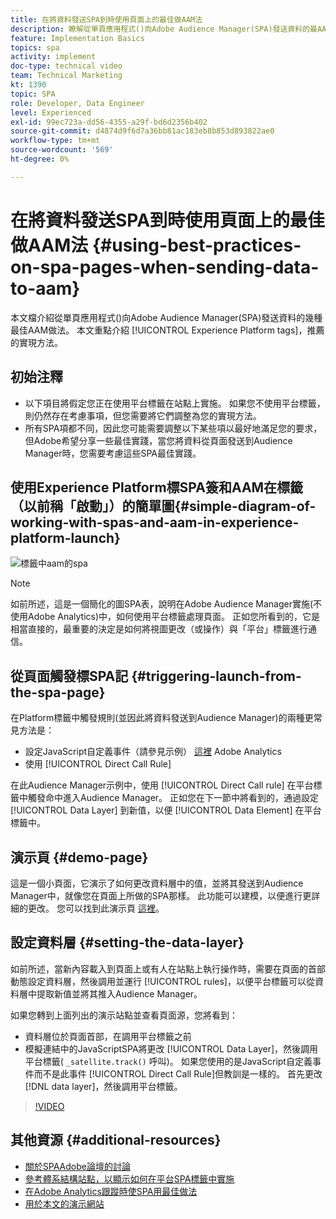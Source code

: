 ```yaml
---
title: 在將資料發送SPA到時使用頁面上的最佳做AAM法
description: 瞭解從單頁應用程式()向Adobe Audience Manager(SPA)發送資料的最AAM佳做法。 本文重點介紹了Experience Platform標籤的使用，推薦的實現方法。
feature: Implementation Basics
topics: spa
activity: implement
doc-type: technical video
team: Technical Marketing
kt: 1390
topic: SPA
role: Developer, Data Engineer
level: Experienced
exl-id: 99ec723a-dd56-4355-a29f-bd6d2356b402
source-git-commit: d4874d9f6d7a36bb81ac183eb8b853d893822ae0
workflow-type: tm+mt
source-wordcount: '569'
ht-degree: 0%

---
```


# 在將資料發送SPA到時使用頁面上的最佳做AAM法 {#using-best-practices-on-spa-pages-when-sending-data-to-aam}

本文檔介紹從單頁應用程式()向Adobe Audience Manager(SPA)發送資料的幾種最佳AAM做法。 本文重點介紹 [!UICONTROL Experience Platform tags]，推薦的實現方法。

## 初始注釋

* 以下項目將假定您正在使用平台標籤在站點上實施。 如果您不使用平台標籤，則仍然存在考慮事項，但您需要將它們調整為您的實現方法。
* 所有SPA項都不同，因此您可能需要調整以下某些項以最好地滿足您的要求，但Adobe希望分享一些最佳實踐，當您將資料從頁面發送到Audience Manager時，您需要考慮這些SPA最佳實踐。

## 使用Experience Platform標SPA簽和AAM在標籤（以前稱「啟動」）的簡單圖{#simple-diagram-of-working-with-spas-and-aam-in-experience-platform-launch}

![標籤中aam的spa](assets/spa_for_aam_in_launch.png)

>[!NOTE]
>如前所述，這是一個簡化的圖SPA表，說明在Adobe Audience Manager實施(不使用Adobe Analytics)中，如何使用平台標籤處理頁面。 正如您所看到的，它是相當直接的，最重要的決定是如何將視圖更改（或操作）與「平台」標籤進行通信。

## 從頁面觸發標SPA記 {#triggering-launch-from-the-spa-page}

在Platform標籤中觸發規則(並因此將資料發送到Audience Manager)的兩種更常見方法是：

* 設定JavaScript自定義事件（請參見示例） [這裡](https://helpx.adobe.com/analytics/kt/using/spa-analytics-best-practices-feature-video-use.html) Adobe Analytics
* 使用 [!UICONTROL Direct Call Rule]

在此Audience Manager示例中，使用 [!UICONTROL Direct Call rule] 在平台標籤中觸發命中進入Audience Manager。 正如您在下一節中將看到的，通過設定 [!UICONTROL Data Layer] 到新值，以便 [!UICONTROL Data Element] 在平台標籤中。

## 演示頁 {#demo-page}

這是一個小頁面，它演示了如何更改資料層中的值，並將其發送到Audience Manager中，就像您在頁面上所做的SPA那樣。 此功能可以建模，以便進行更詳細的更改。 您可以找到此演示頁 [這裡](https://aam.enablementadobe.com/SPA-Launch.html)。

## 設定資料層 {#setting-the-data-layer}

如前所述，當新內容載入到頁面上或有人在站點上執行操作時，需要在頁面的首部動態設定資料層，然後調用並運行 [!UICONTROL rules]，以便平台標籤可以從資料層中提取新值並將其推入Audience Manager。

如果您轉到上面列出的演示站點並查看頁面源，您將看到：

* 資料層位於頁面首部，在調用平台標籤之前
* 模擬連結中的JavaScriptSPA將更改 [!UICONTROL Data Layer]，然後調用平台標籤( `_satellite.track()` 呼叫)。 如果您使用的是JavaScript自定義事件而不是此事件 [!UICONTROL Direct Call Rule]但教訓是一樣的。 首先更改 [!DNL data layer]，然後調用平台標籤。

>[!VIDEO](https://video.tv.adobe.com/v/23322/?quality=12)

## 其他資源 {#additional-resources}

* [關於SPAAdobe論壇的討論](https://forums.adobe.com/thread/2451022)
* [參考體系結構站點，以顯示如何在平台SPA標籤中實施](https://helpx.adobe.com/experience-manager/kt/integration/using/launch-reference-architecture-SPA-tutorial-implement.html)
* [在Adobe Analytics跟蹤時使SPA用最佳做法](https://helpx.adobe.com/analytics/kt/using/spa-analytics-best-practices-feature-video-use.html)
* [用於本文的演示網站](https://aam.enablementadobe.com/SPA-Launch.html)
